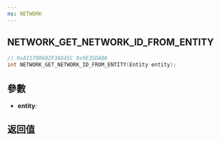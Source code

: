 ```yaml
---
ns: NETWORK
---
```

## NETWORK_GET_NETWORK_ID_FROM_ENTITY

```c
// 0xA11700682F3AD45C 0x9E35DAB6
int NETWORK_GET_NETWORK_ID_FROM_ENTITY(Entity entity);
```


## 參數
* **entity**: 

## 返回值
